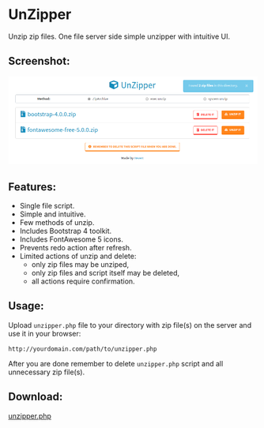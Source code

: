 # UnZipper
Unzip zip files. One file server side simple unzipper with intuitive UI.

## Screenshot:
[![UnZipper](screenshot.png)](screenshot.png)

## Features:
- Single file script.
- Simple and intuitive.
- Few methods of unzip.
- Includes Bootstrap 4 toolkit.
- Includes FontAwesome 5 icons.
- Prevents redo action after refresh.
- Limited actions of unzip and delete:
    - only zip files may be unziped,
    - only zip files and script itself may be deleted,
    - all actions require confirmation.

## Usage:
Upload `unzipper.php` file to your directory with zip file(s) on the server and use it in your browser:
```
http://yourdomain.com/path/to/unzipper.php
```

After you are done remember to delete `unzipper.php` script and all unnecessary zip file(s).

## Download:
[unzipper.php](https://raw.github.com/riwert/unzipper/master/unzipper.php)
